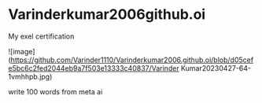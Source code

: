# Varinderkumar2006github.oi
My exel certification 

![image](https://github.com/Varinder1110/Varinderkumar2006.github.oi/blob/d05cefe5bc6c2fed2044eb9a7f503e13333c40837/Varinder Kumar20230427-64-1vmhhpb.jpg) 

write 100 words from meta ai
